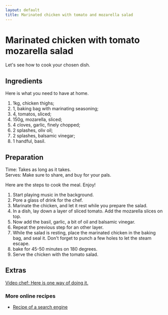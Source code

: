 ```yaml
---
layout: default
title: Marinated chicken with tomato and mozarella salad
---
```


# Marinated chicken with tomato mozarella salad

Let's see how to cook your chosen dish.

## Ingredients

Here is what you need to have at home.

1. 1kg, chicken thighs;
2. 1, baking bag with marinating seasoning;
3. 4, tomatos, sliced;
4. 150g, mozarella, sliced;
5. 4 cloves, garlic, finely chopped;
6. 2 splashes, oliv oil;
7. 2 splashes, balsamic vinegar;
8. 1 handful, basil.

## Preparation

Time: Takes as long as it takes.  
Serves: Make sure to share, and buy for your pals.

Here are the steps to cook the meal. Enjoy!

1. Start playing music in the background.
2. Pore a glass of drink for the chef.
3. Marinate the chicken, and let it rest while you prepare the salad.
4. In a dish, lay down a layer of sliced tomato. Add the mozarella slices on top.
5. Now add the basil, garlic, a bit of oil and balsamic vinegar. 
6. Repeat the previous step for an other layer.
7. While the salad is resting, place the marinated chicken in the baking bag, and seal it. Don't forget to punch a few holes to let the steam escape.
8. bake for 45-50 minutes on 180 degrees.
9. Serve the chicken with the tomato salad.

## Extras

[Video chef: Here is one way of doing it.](www.youtube.com)

### More online recipes

* [Recipe of a search engine](www.google.com)